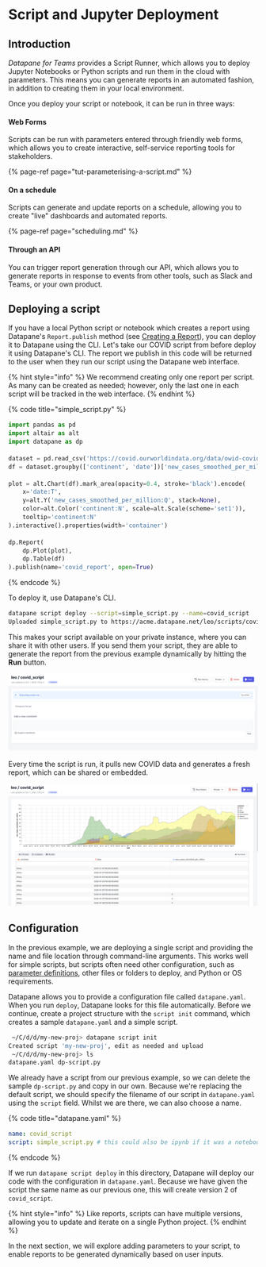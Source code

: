 # Script and Jupyter Deployment

## Introduction

_Datapane for Teams_ provides a Script Runner, which allows you to deploy Jupyter Notebooks or Python scripts and run them in the cloud with parameters. This means you can generate reports in an automated fashion, in addition to creating them in your local environment.

Once you deploy your script or notebook, it can be run in three ways:

#### Web Forms

Scripts can be run with parameters entered through friendly web forms, which allows you to create interactive, self-service reporting tools for stakeholders.

{% page-ref page="tut-parameterising-a-script.md" %}

#### On a schedule

Scripts can generate and update reports on a schedule, allowing you to create "live" dashboards and automated reports.

{% page-ref page="scheduling.md" %}

#### Through an API

You can trigger report generation through our API, which allows you to generate reports in response to events from other tools, such as Slack and Teams, or your own product.

## Deploying a script

If you have a local Python script or notebook which creates a report using Datapane's `Report.publish` method \(see [Creating a Report](../tutorials/tut-creating-a-report.md)\), you can deploy it to Datapane using the CLI. Let's take our COVID script from before deploy it using Datapane's CLI. The report we publish in this code will be returned to the user when they run our script using the Datapane web interface.

{% hint style="info" %}
We recommend creating only one report per script. As many can be created as needed; however, only the last one in each script will be tracked in the web interface.
{% endhint %}

{% code title="simple\_script.py" %}
```python
import pandas as pd
import altair as alt
import datapane as dp

dataset = pd.read_csv('https://covid.ourworldindata.org/data/owid-covid-data.csv')
df = dataset.groupby(['continent', 'date'])['new_cases_smoothed_per_million'].mean().reset_index()

plot = alt.Chart(df).mark_area(opacity=0.4, stroke='black').encode(
    x='date:T',
    y=alt.Y('new_cases_smoothed_per_million:Q', stack=None),
    color=alt.Color('continent:N', scale=alt.Scale(scheme='set1')),
    tooltip='continent:N'
).interactive().properties(width='container')

dp.Report(
    dp.Plot(plot), 
    dp.Table(df)
).publish(name='covid_report', open=True)
```
{% endcode %}

To deploy it, use Datapane's CLI.

```bash
datapane script deploy --script=simple_script.py --name=covid_script
Uploaded simple_script.py to https://acme.datapane.net/leo/scripts/covid_script/
```

This makes your script available on your private instance, where you can share it with other users. If you send them your script, they are able to generate the report from the previous example dynamically by hitting the **Run** button.

![](../.gitbook/assets/image%20%28104%29.png)

Every time the script is run, it pulls new COVID data and generates a fresh report, which can be shared or embedded.

![](../.gitbook/assets/image%20%28111%29.png)

## Configuration

In the previous example, we are deploying a single script and providing the name and file location through command-line arguments. This works well for simple scripts, but scripts often need other configuration, such as [parameter definitions](tut-parameterising-a-script.md), other files or folders to deploy, and Python or OS requirements.

Datapane allows you to provide a configuration file called `datapane.yaml`. When you run `deploy`, Datapane looks for this file automatically. Before we continue, create a project structure with the `script init` command, which creates a sample `datapane.yaml` and a simple script.

```bash
 ~/C/d/d/my-new-proj> datapane script init
Created script 'my-new-proj', edit as needed and upload
 ~/C/d/d/my-new-proj> ls
datapane.yaml dp-script.py
```

We already have a script from our previous example, so we can delete the sample `dp-script.py` and copy in our own. Because we're replacing the default script, we should specify the filename of our script in `datapane.yaml` using the `script` field. Whilst we are there, we can also choose a name.

{% code title="datapane.yaml" %}
```yaml
name: covid_script
script: simple_script.py # this could also be ipynb if it was a notebook
```
{% endcode %}

If we run `datapane script deploy` in this directory, Datapane will deploy our code with the configuration in `datapane.yaml`. Because we have given the script the same name as our previous one, this will create version 2 of `covid_script`. 

{% hint style="info" %}
Like reports, scripts can have multiple versions, allowing you to update and iterate on a single Python project.
{% endhint %}

In the next section, we will explore adding parameters to your script, to enable reports to be generated dynamically based on user inputs.

